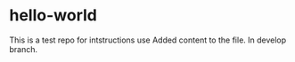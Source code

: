 # hello-world
This is a test repo for intstructions use
Added content to the file. In develop branch.
